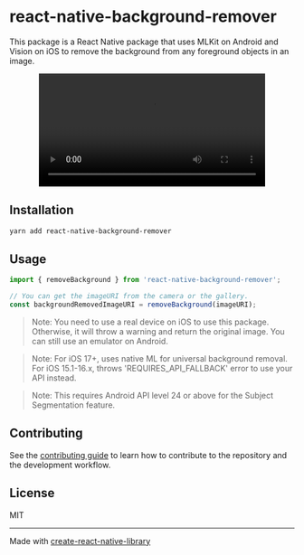 # react-native-background-remover

This package is a React Native package that uses MLKit on Android and Vision on iOS to remove the background from any foreground objects in an image.

<div align="center">
  <video src="https://github.com/user-attachments/assets/ce62728f-69fb-46d2-8016-7d03f751708e" width="400" />
</div>

## Installation

```sh
yarn add react-native-background-remover
```

## Usage

```js
import { removeBackground } from 'react-native-background-remover';

// You can get the imageURI from the camera or the gallery.
const backgroundRemovedImageURI = removeBackground(imageURI);
```

> Note: You need to use a real device on iOS to use this package. Otherwise, it will throw a warning and return the original image. You can still use an emulator on Android.

> Note: For iOS 17+, uses native ML for universal background removal. For iOS 15.1-16.x, throws 'REQUIRES_API_FALLBACK' error to use your API instead.

> Note: This requires Android API level 24 or above for the Subject Segmentation feature.

## Contributing

See the [contributing guide](CONTRIBUTING.md) to learn how to contribute to the repository and the development workflow.

## License

MIT

---

Made with [create-react-native-library](https://github.com/callstack/react-native-builder-bob)
